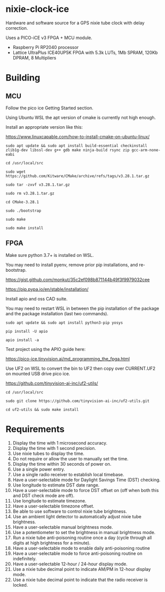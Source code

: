 # nixie-clock-ice

 Hardware and software source for a GPS nixie tube clock with delay correction.

Uses a PICO-iCE v3 FPGA + MCU module.

 - Raspberry Pi RP2040 processor
 - Lattice UltraPlus ICE40UP5K FPGA with 5.3k LUTs, 1Mb SPRAM, 120Kb DPRAM, 8 Multipliers

# Building

## MCU

Follow the pico ice Getting Started section.

Using Ubuntu WSL the apt version of cmake is currently not high enough.

Install an appropriate version like this:

https://www.linuxcapable.com/how-to-install-cmake-on-ubuntu-linux/

```
sudo apt update && sudo apt install build-essential checkinstall zlib1g-dev libssl-dev g++ gdb make ninja-build rsync zip gcc-arm-none-eabi

cd /usr/local/src

sudo wget https://github.com/Kitware/CMake/archive/refs/tags/v3.28.1.tar.gz

sudo tar -zxvf v3.28.1.tar.gz

sudo rm v3.28.1.tar.gz

cd CMake-3.28.1

sudo ./bootstrap

sudo make

sudo make install
```

## FPGA

Make sure python 3.7+ is installed on WSL.

You may need to install pyenv, remove prior pip installations, and re-bootstrap.

https://gist.github.com/monkut/35c2ef098b871144b49f3f9979032cee

https://pip.pypa.io/en/stable/installation/

Install apio and oss CAD suite.

You may need to restart WSL in between the pip installation of the package and the package installation (last two commands).

```
sudo apt update && sudo apt install python3-pip yosys

pip install -U apio

apio install -a
```

Test project using the APIO guide here:

https://pico-ice.tinyvision.ai/md_programming_the_fpga.html

Use UF2 on WSL to convert the bin to UF2 then copy over CURRENT.UF2 on mounted USB drive pico ice.

https://github.com/tinyvision-ai-inc/uf2-utils/

```
cd /usr/local/src

sudo git clone https://github.com/tinyvision-ai-inc/uf2-utils.git

cd uf2-utils && sudo make install
```

# Requirements

1. Display the time with 1 microsecond accuracy.
2. Display the time with 1 second precision.
3. Use nixie tubes to display the time.
4. Do not require or allow the user to manually set the time.
5. Display the time within 30 seconds of power on.
6. Use a single power entry.
7. Use a single radio receiver to establish local timebase.
8. Have a user-selectable mode for Daylight Savings Time (DST) checking.
9. Use longitude to estimate DST date range.
10. Have a user-selectable mode to force DST offset on (off when both this and DST check mode are off).
11. Use longitude to estimate timezone.
12. Have a user-selectable timezone offset.
13. Be able to use software to control nixie tube brightness.
14. Use an ambient light detector to automatically adjust nixie tube brightness.
15. Have a user-selectable manual brightness mode.
16. Use a potentiometer to set the brightness in manual brightness mode.
17. Run a nixie tube anti-poisoning routine once a day (cycle through all digits at high brightness for a minute).
18. Have a user-selectable mode to enable daily anti-poisoning routine
19. Have a user-selectable mode to force anti-poisoning routine on indefinitely.
20. Have a user-selectable 12-hour / 24-hour display mode.
21. Use a nixie tube decimal point to indicate AM/PM in 12-hour display mode.
22. Use a nixie tube decimal point to indicate that the radio receiver is locked.
 
 
